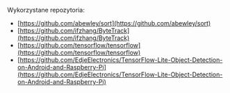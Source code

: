 Wykorzystane repozytoria:
- [https://github.com/abewley/sort](https://github.com/abewley/sort)
- [https://github.com/ifzhang/ByteTrack](https://github.com/ifzhang/ByteTrack)
- [https://github.com/tensorflow/tensorflow](https://github.com/tensorflow/tensorflow)
- [https://github.com/EdjeElectronics/TensorFlow-Lite-Object-Detection-on-Android-and-Raspberry-Pi](https://github.com/EdjeElectronics/TensorFlow-Lite-Object-Detection-on-Android-and-Raspberry-Pi)
